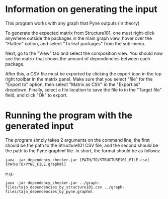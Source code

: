 # Information on generating the input
This program works with any graph that Pyne outputs (in theory)

To generate the expected matrix from Structure101, one must right-click anywhere outside the packages in the main graph view,
hover over the "Flatten" option, and select "To leaf packages" from the sub-menu.

Next, go to the "View" tab and select the composition view.
You should now see the matrix that shows the amount of dependencies between each package.

After this, a CSV file must be exported by clicking the export icon in the top right toolbar in the matrix panel.
Make sure that you select "file" for the "Export to" option, then select "Matrix as CSV" in the "Export as" dropdown.
Finally, select a file location to save the file to in the "Target file" field, and click "Ok" to export.

# Running the program with the generated input
The program simply takes 2 arguments on the command line, the first should be the path to the Structure101 CSV file, 
and the second should be the path to the Pyne graphml file. 
In short, the format should be as follows:

```
java -jar dependency_checker.jar [PATH/TO/STRUCTURE101_FILE.csv] [PATH/TO/PYNE_FILE.graphml]
```

e.g.:
```
java -jar dependency_checker.jar ../graph-files/tajo_dependencies_by_structure101.csv ../graph-files/tajo_dependencies_by_pyne.graphml
```
